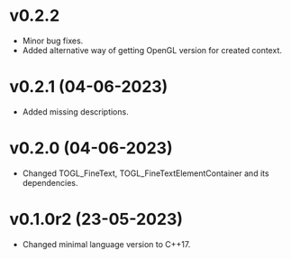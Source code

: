 # v0.2.2
- Minor bug fixes.
- Added alternative way of getting OpenGL version for created context.
# v0.2.1 (04-06-2023)
- Added missing descriptions.
# v0.2.0 (04-06-2023)
- Changed TOGL_FineText, TOGL_FineTextElementContainer and its dependencies.
# v0.1.0r2 (23-05-2023)
- Changed minimal language version to C++17.
